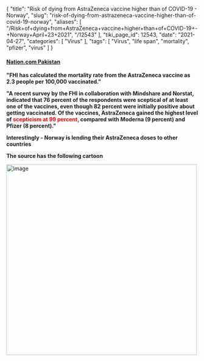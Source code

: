 {
    "title": "Risk of dying from AstraZeneca vaccine higher than of COVID-19 - Norway",
    "slug": "risk-of-dying-from-astrazeneca-vaccine-higher-than-of-covid-19-norway",
    "aliases": [
        "/Risk+of+dying+from+AstraZeneca+vaccine+higher+than+of+COVID-19+-+Norway+April+23+2021",
        "/12543"
    ],
    "tiki_page_id": 12543,
    "date": "2021-04-27",
    "categories": [
        "Virus"
    ],
    "tags": [
        "Virus",
        "life span",
        "mortality",
        "pfizer",
        "virus"
    ]
}


#### [Nation.com Pakistan](https://nation.com.pk/23-Apr-2021/risk-of-dying-from-astrazeneca-higher-than-of-covid-19-norway)

 **"FHI has calculated the mortality rate from the AstraZeneca vaccine as 2.3 people per 100,000 vaccinated."** 

 **"A recent survey by the FHI in collaboration with Mindshare and Norstat, indicated that 76 percent of the respondents were sceptical of at least one of the vaccines, even though 82 percent were initially positive about getting vaccinated. Of the vaccines, AstraZeneca gained the highest level of <span style="color:#F00;">scepticism at 99 percent,</span> compared with Moderna (9 percent) and Pfizer (8 percent)."** 

 **Interestingly - Norway is lending their AstraZeneca doses to other countries** 

 **The source has the following cartoon** 

<img src="https://d378j1rmrlek7x.cloudfront.net/attachments/jpeg/patient-cartoon.jpg" alt="image" width="500">